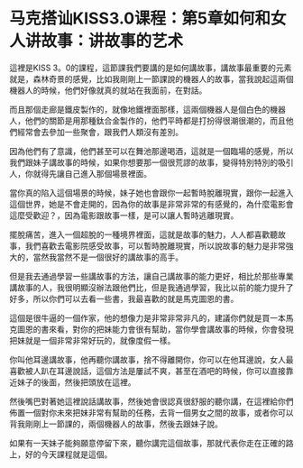 # 马克搭讪KISS3.0课程：第5章如何和女人讲故事：讲故事的艺术

這裡是KISS 3。0的課程，這節課我們要講的是如何講故事，講故事最重要的元素就是，森林奇景的感覺，比如我剛剛上一節課說的機器人的故事，當我說起這兩個機器人的時候，他們好像就真的就站在我面前，在對話。

而且那個走廊是鐵皮製作的，就像地鐵裡面那樣，這兩個機器人是個白色的機器人，他們的關節是用那種鈦合金製作的，他們平時都是打扮得很潮很潮的，而且他們經常會去參加一些聚會，跟我們人類沒有差別。

因為他們有了意識，他們甚至可以在舞池那邊喝酒，這就是一個臨場的感覺，所以我們跟妹子講故事的時候，如果你想要那一個很荒謬的故事，變得特別特別的吸引人，你就得先讓自己進入那個場景裡面。

當你真的陷入這個場景的時候，妹子她也會跟你一起暫時脫離現實，跟你一起進入這個世界，她是不會走開的，因為你的故事是非常非常的有感覺的，為什麼電影會這麼受歡迎？，因為電影跟故事一樣，是可以讓人暫時逃離現實。

擺脫痛苦，進入一個超脫的一種境界裡面，這就是故事的魅力，人人都喜歡聽故事，我們喜歡去電影院感受故事，可以暫時脫離現實，所以說故事的魅力是非常強大的，當然我當然不是一個很好的講故事的高手。

但是我去通過學習一些講故事的方法，讓自己講故事的能力更好，相比於那些專業講故事的人，我很明顯沒辦法跟他們比，但是我通過學習，我比以前的能力提升了好多，所以你們可以去看一些書，我最喜歡的就是馬克圖恩的書。

這個是很牛逼的一個作家，他的想像力是非常非常非凡的，建議你們就是買一本馬克圖恩的書來看，對你的把妹能力會很有幫助，當你學會講故事的時候，你會發現把妹就是一個非常非常好玩的，就像度假一樣。

你叫他耳邊講故事，他再聽你講故事，捨不得離開你，你可以在他耳邊說，女人最喜歡被人趴在耳邊說話，這個方法是屢試不爽，甚至在酒吧的時候，你可以直接靠近妹子的後面，然後把頭放在這裡。

然後嘴巴對著她這裡說話講故事，然後她會很認真很舒服的聽你講，在這裡給你們佈置一個對你未來把妹非常有幫助的任務，去背一個男女之間的故事，或者你可以背我剛剛上一節課的，兩個機器人的故事，然後去跟妹子說。

如果有一天妹子能夠願意停留下來，聽你講完這個故事，那就代表你走在正確的路上，好的今天課程就是這個。